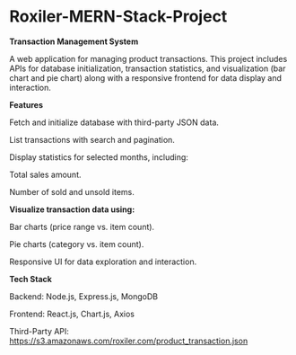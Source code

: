 # Roxiler-MERN-Stack-Project
**Transaction Management System**

A web application for managing product transactions. This project includes APIs for database initialization, transaction statistics, and visualization (bar chart and pie chart) along with a responsive frontend for data display and interaction.

**Features**

Fetch and initialize database with third-party JSON data.

List transactions with search and pagination.

Display statistics for selected months, including:

Total sales amount.

Number of sold and unsold items.

**Visualize transaction data using:**

Bar charts (price range vs. item count).

Pie charts (category vs. item count).

Responsive UI for data exploration and interaction.


**Tech Stack**

Backend: Node.js, Express.js, MongoDB

Frontend: React.js, Chart.js, Axios

Third-Party API: https://s3.amazonaws.com/roxiler.com/product_transaction.json
